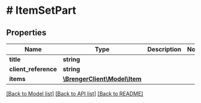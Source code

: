 # # ItemSetPart

## Properties

Name | Type | Description | Notes
------------ | ------------- | ------------- | -------------
**title** | **string** |  |
**client_reference** | **string** |  |
**items** | [**\BrengerClient\Model\Item**](Item.md) |  |

[[Back to Model list]](../../README.md#models) [[Back to API list]](../../README.md#endpoints) [[Back to README]](../../README.md)
